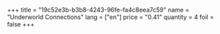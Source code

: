 +++
title = "19c52e3b-b3b8-4243-96fe-fa4c8eea7c59"
name = "Underworld Connections"
lang = ["en"]
price = "0.41"
quantity = 4
foil = false
+++

